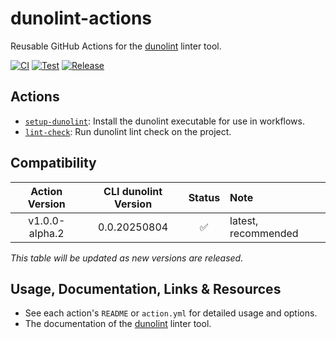 # dunolint-actions

Reusable GitHub Actions for the [dunolint](https://github.com/mbarbin/dunolint) linter tool.

[![CI](https://github.com/mbarbin/dunolint-actions/actions/workflows/ci.yml/badge.svg)](https://github.com/mbarbin/dunolint-actions/actions/workflows/ci.yml)
[![Test](https://github.com/mbarbin/dunolint-actions/actions/workflows/test-setup-dunolint.yml/badge.svg)](https://github.com/mbarbin/dunolint-actions/actions/workflows/test-setup-dunolint.yml)
[![Release](https://github.com/mbarbin/dunolint-actions/actions/workflows/create-release-on-tag.yml/badge.svg)](https://github.com/mbarbin/dunolint-actions/actions/workflows/create-release-on-tag.yml)

## Actions

- [`setup-dunolint`](./setup-dunolint/README.md): Install the dunolint executable for use in workflows.
- [`lint-check`](./lint-check/README.md): Run dunolint lint check on the project.

## Compatibility

| Action Version     | CLI dunolint Version | Status | Note                |
|:------------------:|:--------------------:|:------:|:--------------------|
| v1.0.0-alpha.2     | 0.0.20250804         | ✅     | latest, recommended |

_This table will be updated as new versions are released._

## Usage, Documentation, Links & Resources

- See each action's `README` or `action.yml` for detailed usage and options.
- The documentation of the [dunolint](https://mbarbin.github.io/dunolint/) linter tool.
